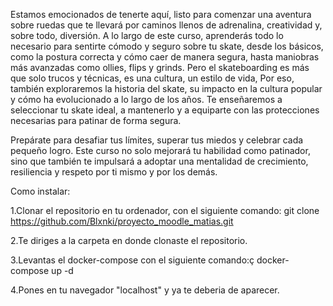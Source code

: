 Estamos emocionados de tenerte aquí, listo para comenzar una aventura sobre ruedas que te llevará por caminos llenos de adrenalina, creatividad y, sobre todo, diversión. A lo largo de este curso, aprenderás todo lo necesario para sentirte cómodo y seguro sobre tu skate, desde los básicos, como la postura correcta y cómo caer de manera segura, hasta maniobras más avanzadas como ollies, flips y grinds.  Pero el skateboarding es más que solo trucos y técnicas, es una cultura, un estilo de vida, Por eso, también exploraremos la historia del skate, su impacto en la cultura popular y cómo ha evolucionado a lo largo de los años. Te enseñaremos a seleccionar tu skate ideal, a mantenerlo y a equiparte con las protecciones necesarias para patinar de forma segura.

Prepárate para desafiar tus límites, superar tus miedos y celebrar cada pequeño logro. Este curso no solo mejorará tu habilidad como patinador, sino que también te impulsará a adoptar una mentalidad de crecimiento, resiliencia y respeto por ti mismo y por los demás.

Como instalar:

1.Clonar el repositorio en tu ordenador, con el siguiente comando:
git clone https://github.com/Blxnki/proyecto_moodle_matias.git

2.Te diriges a la carpeta en donde clonaste el repositorio.

3.Levantas el docker-compose con el siguiente comando:ç
docker-compose up -d

4.Pones en tu navegador "localhost" y ya te deberia de aparecer.
